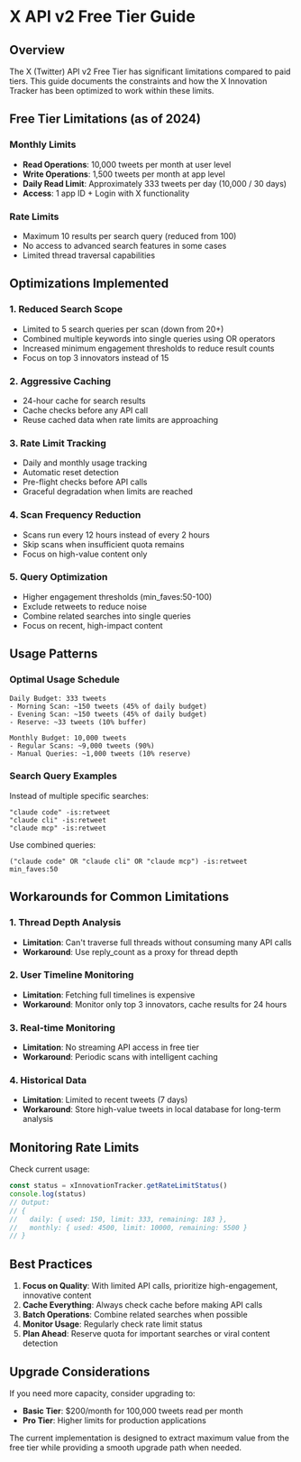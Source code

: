 # X API v2 Free Tier Guide

## Overview

The X (Twitter) API v2 Free Tier has significant limitations compared to paid tiers. This guide documents the constraints and how the X Innovation Tracker has been optimized to work within these limits.

## Free Tier Limitations (as of 2024)

### Monthly Limits
- **Read Operations**: 10,000 tweets per month at user level
- **Write Operations**: 1,500 tweets per month at app level
- **Daily Read Limit**: Approximately 333 tweets per day (10,000 / 30 days)
- **Access**: 1 app ID + Login with X functionality

### Rate Limits
- Maximum 10 results per search query (reduced from 100)
- No access to advanced search features in some cases
- Limited thread traversal capabilities

## Optimizations Implemented

### 1. Reduced Search Scope
- Limited to 5 search queries per scan (down from 20+)
- Combined multiple keywords into single queries using OR operators
- Increased minimum engagement thresholds to reduce result counts
- Focus on top 3 innovators instead of 15

### 2. Aggressive Caching
- 24-hour cache for search results
- Cache checks before any API call
- Reuse cached data when rate limits are approaching

### 3. Rate Limit Tracking
- Daily and monthly usage tracking
- Automatic reset detection
- Pre-flight checks before API calls
- Graceful degradation when limits are reached

### 4. Scan Frequency Reduction
- Scans run every 12 hours instead of every 2 hours
- Skip scans when insufficient quota remains
- Focus on high-value content only

### 5. Query Optimization
- Higher engagement thresholds (min_faves:50-100)
- Exclude retweets to reduce noise
- Combine related searches into single queries
- Focus on recent, high-impact content

## Usage Patterns

### Optimal Usage Schedule
```
Daily Budget: 333 tweets
- Morning Scan: ~150 tweets (45% of daily budget)
- Evening Scan: ~150 tweets (45% of daily budget)
- Reserve: ~33 tweets (10% buffer)

Monthly Budget: 10,000 tweets
- Regular Scans: ~9,000 tweets (90%)
- Manual Queries: ~1,000 tweets (10% reserve)
```

### Search Query Examples

Instead of multiple specific searches:
```
"claude code" -is:retweet
"claude cli" -is:retweet
"claude mcp" -is:retweet
```

Use combined queries:
```
("claude code" OR "claude cli" OR "claude mcp") -is:retweet min_faves:50
```

## Workarounds for Common Limitations

### 1. Thread Depth Analysis
- **Limitation**: Can't traverse full threads without consuming many API calls
- **Workaround**: Use reply_count as a proxy for thread depth

### 2. User Timeline Monitoring
- **Limitation**: Fetching full timelines is expensive
- **Workaround**: Monitor only top 3 innovators, cache results for 24 hours

### 3. Real-time Monitoring
- **Limitation**: No streaming API access in free tier
- **Workaround**: Periodic scans with intelligent caching

### 4. Historical Data
- **Limitation**: Limited to recent tweets (7 days)
- **Workaround**: Store high-value tweets in local database for long-term analysis

## Monitoring Rate Limits

Check current usage:
```typescript
const status = xInnovationTracker.getRateLimitStatus()
console.log(status)
// Output:
// {
//   daily: { used: 150, limit: 333, remaining: 183 },
//   monthly: { used: 4500, limit: 10000, remaining: 5500 }
// }
```

## Best Practices

1. **Focus on Quality**: With limited API calls, prioritize high-engagement, innovative content
2. **Cache Everything**: Always check cache before making API calls
3. **Batch Operations**: Combine related searches when possible
4. **Monitor Usage**: Regularly check rate limit status
5. **Plan Ahead**: Reserve quota for important searches or viral content detection

## Upgrade Considerations

If you need more capacity, consider upgrading to:
- **Basic Tier**: $200/month for 100,000 tweets read per month
- **Pro Tier**: Higher limits for production applications

The current implementation is designed to extract maximum value from the free tier while providing a smooth upgrade path when needed.